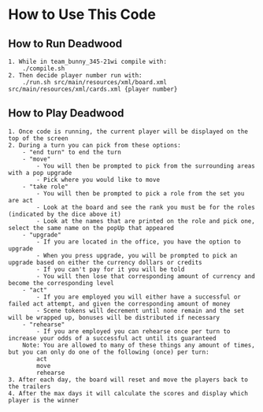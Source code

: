 # How to Use This Code

## How to Run Deadwood

    1. While in team_bunny_345-21wi compile with:  
        ./compile.sh
    2. Then decide player number run with:
        ./run.sh src/main/resources/xml/board.xml src/main/resources/xml/cards.xml {player number}

## How to Play Deadwood

    1. Once code is running, the current player will be displayed on the top of the screen
    2. During a turn you can pick from these options:
        - "end turn" to end the turn
        - "move"
            - You will then be prompted to pick from the surrounding areas with a pop upgrade
            - Pick where you would like to move
        - "take role" 
            - You will then be prompted to pick a role from the set you are act
            - Look at the board and see the rank you must be for the roles (indicated by the dice above it)
            - Look at the names that are printed on the role and pick one, select the same name on the popUp that appeared
        - "upgrade"
            - If you are located in the office, you have the option to upgrade
            - When you press upgrade, you will be prompted to pick an upgrade based on either the currency dollars or credits
            - If you can't pay for it you will be told
            - You will then lose that corresponding amount of currency and become the corresponding level
        - "act" 
            - If you are employed you will either have a successful or failed act attempt, and given the corresponding amount of money
            - Scene tokens will decrement until none remain and the set will be wrapped up, bonuses will be distributed if necessary
        - "rehearse"
            - If you are employed you can rehearse once per turn to increase your odds of a successful act until its guaranteed
        Note: You are allowed to many of these things any amount of times, but you can only do one of the following (once) per turn:
            act
            move
            rehearse
    3. After each day, the board will reset and move the players back to the trailers
    4. After the max days it will calculate the scores and display which player is the winner
